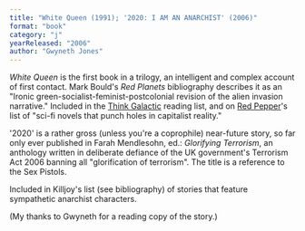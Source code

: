 ```yaml
---
title: "White Queen (1991); '2020: I AM AN ANARCHIST' (2006)"
format: "book"
category: "j"
yearReleased: "2006"
author: "Gwyneth Jones"
---
```

_White Queen_ is the first book in a trilogy, an  intelligent and complex account of first contact. Mark Bould's _Red Planets_ bibliography describes it as an  "Ironic green-socialist-feminist-postcolonial revision of the alien invasion  narrative." Included in the <a href="https://thinkgalactic.org/reading-lists/by-author/">Think Galactic</a>  reading list, and on <a href="https://www.redpepper.org.uk/radical-wormholes-our-favourite-science-fiction/"> Red Pepper</a>'s list of "sci-fi novels that punch holes in capitalist reality."

'2020' is a rather gross (unless you're a coprophile) near-future  story, so far only ever published in Farah Mendlesohn, ed.: _Glorifying  Terrorism_, an anthology written in deliberate defiance of the UK  government's Terrorism Act 2006 banning all "glorification of terrorism". The  title is a reference to the Sex Pistols.

Included in  Killjoy's list  (see bibliography) of stories that feature sympathetic  anarchist characters.

(My thanks to Gwyneth for a reading copy of  the story.)
 
